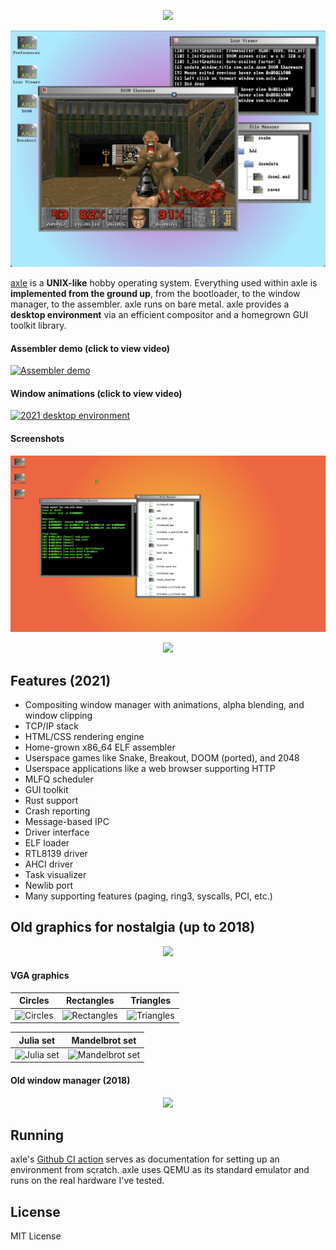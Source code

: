 <p align="center"><img width="285px" src="site/assets/axle.svg"/></p>

<p align="center"><img src="screenshots/doom.jpg"></p>

[axle](https://axleos.com) is a **UNIX-like** hobby operating system. Everything used within axle is **implemented from the ground up**, from the bootloader, to the window manager, to the assembler. axle runs on bare metal. axle provides a **desktop environment** via an efficient compositor and a homegrown GUI toolkit library.

#### Assembler demo (click to view video)
[![Assembler demo](https://img.youtube.com/vi/HhWE8ZvW4-g/maxresdefault.jpg)](https://youtu.be/HhWE8ZvW4-g)

#### Window animations (click to view video)
[![2021 desktop environment](https://img.youtube.com/vi/Tg8nhEDbMOo/maxresdefault.jpg)](https://youtu.be/Tg8nhEDbMOo)

#### Screenshots
<p align="center"><img src="screenshots/desktop1.png"></p>
<p align="center"><img src="screenshots/desktop2.png"></p>

Features (2021)
------------

* Compositing window manager with animations, alpha blending, and window clipping
* TCP/IP stack
* HTML/CSS rendering engine
* Home-grown x86_64 ELF assembler
* Userspace games like Snake, Breakout, DOOM (ported), and 2048
* Userspace applications like a web browser supporting HTTP
* MLFQ scheduler
* GUI toolkit
* Rust support
* Crash reporting
* Message-based IPC
* Driver interface
* ELF loader
* RTL8139 driver
* AHCI driver
* Task visualizer
* Newlib port
* Many supporting features (paging, ring3, syscalls, PCI, etc.)

Old graphics for nostalgia (up to 2018)
-------------

<p align="center"><img src="screenshots/help.png"></p>

#### VGA graphics
Circles | Rectangles | Triangles | 
:------:|:----------:|:---------:
![Circles](/screenshots/circle.png) | ![Rectangles](/screenshots/rect.png) | ![Triangles](/screenshots/triangle.png) | 

Julia set | Mandelbrot set
:--------:|:-------------:
![Julia set](/screenshots/julia.png) | ![Mandelbrot set](/screenshots/mandelbrot.png)

#### Old window manager (2018)

<p align="center"><img src="screenshots/text_test.png"></p>

Running
----------------------
axle's [Github CI action](https://github.com/codyd51/axle/blob/paging-demo/.github/workflows/main.yml#L29-L69) serves as documentation for setting up an environment from scratch. 
axle uses QEMU as its standard emulator and runs on the real hardware I've tested. 

License
--------------
MIT License
